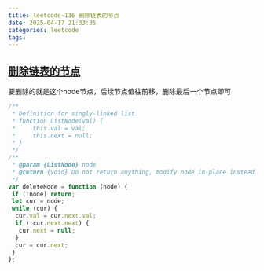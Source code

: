 ```yaml
---
title: leetcode-136 删除链表的节点
date: 2025-04-17 21:33:35
categories: leetcode
tags:
---
```


## [删除链表的节点](https://leetcode.cn/problems/shan-chu-lian-biao-de-jie-dian-lcof/description/)

要删除的就是这个node节点，后续节点值往前移，删除最后一个节点即可

```js
/**
 * Definition for singly-linked list.
 * function ListNode(val) {
 *     this.val = val;
 *     this.next = null;
 * }
 */
/**
 * @param {ListNode} node
 * @return {void} Do not return anything, modify node in-place instead.
 */
var deleteNode = function (node) {
 if (!node) return;
 let cur = node;
 while (cur) {
  cur.val = cur.next.val;
  if (!cur.next.next) {
   cur.next = null;
  }
  cur = cur.next;
 }
};
```

